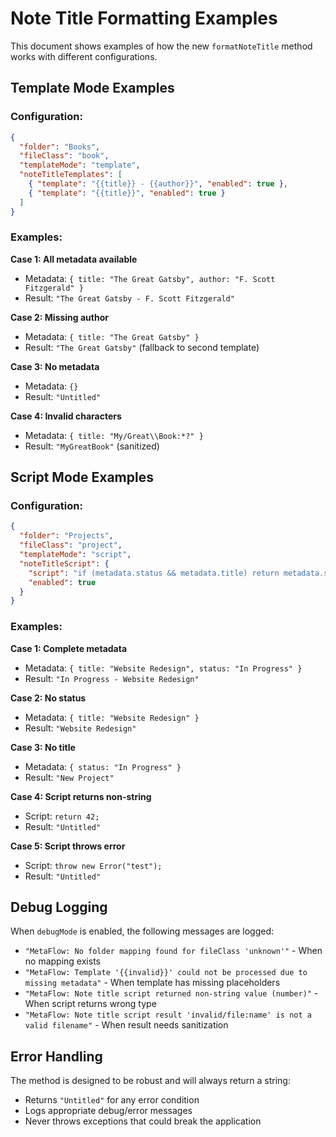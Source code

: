 # Note Title Formatting Examples

This document shows examples of how the new `formatNoteTitle` method works with different configurations.

## Template Mode Examples

### Configuration:
```json
{
  "folder": "Books",
  "fileClass": "book",
  "templateMode": "template",
  "noteTitleTemplates": [
    { "template": "{{title}} - {{author}}", "enabled": true },
    { "template": "{{title}}", "enabled": true }
  ]
}
```

### Examples:

**Case 1: All metadata available**
- Metadata: `{ title: "The Great Gatsby", author: "F. Scott Fitzgerald" }`
- Result: `"The Great Gatsby - F. Scott Fitzgerald"`

**Case 2: Missing author**
- Metadata: `{ title: "The Great Gatsby" }`
- Result: `"The Great Gatsby"` (fallback to second template)

**Case 3: No metadata**
- Metadata: `{}`
- Result: `"Untitled"`

**Case 4: Invalid characters**
- Metadata: `{ title: "My/Great\\Book:*?" }`
- Result: `"MyGreatBook"` (sanitized)

## Script Mode Examples

### Configuration:
```json
{
  "folder": "Projects",
  "fileClass": "project",
  "templateMode": "script",
  "noteTitleScript": {
    "script": "if (metadata.status && metadata.title) return metadata.status + ' - ' + metadata.title; return metadata.title || 'New Project';",
    "enabled": true
  }
}
```

### Examples:

**Case 1: Complete metadata**
- Metadata: `{ title: "Website Redesign", status: "In Progress" }`
- Result: `"In Progress - Website Redesign"`

**Case 2: No status**
- Metadata: `{ title: "Website Redesign" }`
- Result: `"Website Redesign"`

**Case 3: No title**
- Metadata: `{ status: "In Progress" }`
- Result: `"New Project"`

**Case 4: Script returns non-string**
- Script: `return 42;`
- Result: `"Untitled"`

**Case 5: Script throws error**
- Script: `throw new Error("test");`
- Result: `"Untitled"`

## Debug Logging

When `debugMode` is enabled, the following messages are logged:

- `"MetaFlow: No folder mapping found for fileClass 'unknown'"` - When no mapping exists
- `"MetaFlow: Template '{{invalid}}' could not be processed due to missing metadata"` - When template has missing placeholders
- `"MetaFlow: Note title script returned non-string value (number)"` - When script returns wrong type
- `"MetaFlow: Note title script result 'invalid/file:name' is not a valid filename"` - When result needs sanitization

## Error Handling

The method is designed to be robust and will always return a string:
- Returns `"Untitled"` for any error condition
- Logs appropriate debug/error messages
- Never throws exceptions that could break the application
